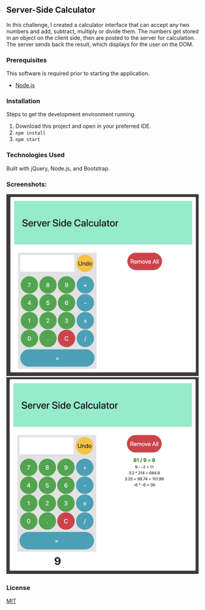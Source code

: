 ## Server-Side Calculator

In this challenge, I created a calculator interface that can accept any two numbers and add, subtract, multiply or divide them.  The numbers get stored in an object on the client side, then are posted to the server for calculation.  The server sends back the result, which displays for the user on the DOM.

### Prerequisites

This software is required prior to starting the application.

- [Node.js](https://nodejs.org/en/)

### Installation

Steps to get the development environment running.

1) Download this project and open in your preferred IDE.
2) `npm install`
3) `npm start`

### Technologies Used

Built with jQuery, Node.js, and Bootstrap.

### Screenshots:

![calculator 1](images/max-calculator-1.png)
![calculator 2](images/max-calculator-2.png)


### License
[MIT](https://choosealicense.com/licenses/mit/)
